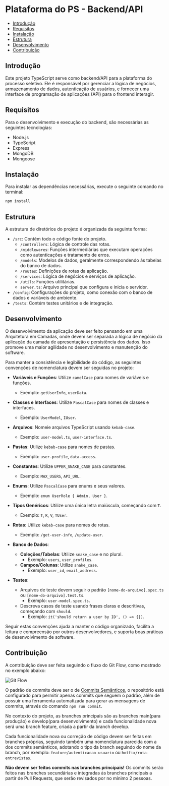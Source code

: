 # Plataforma do PS - Backend/API

- [Introdução](#introdução)
- [Requisitos](#requisitos)
- [Instalação](#instalação)
- [Estrutura](#estrutura)
- [Desenvolvimento](#desenvolvimento)
- [Contribuição](#contribuição)

## Introdução

Este projeto TypeScript serve como backend/API para a plataforma do processo seletivo. Ele é responsável por gerenciar a lógica de negócios, armazenamento de dados, autenticação de usuários, e fornecer uma interface de programação de aplicações (API) para o frontend interagir.

## Requisitos

Para o desenvolvimento e execução do backend, são necessárias as seguintes tecnologias:

- Node.js
- TypeScript
- Express
- MongoDB
- Mongoose

## Instalação

Para instalar as dependências necessárias, execute o seguinte comando no terminal:

```bash
npm install
```

## Estrutura

A estrutura de diretórios do projeto é organizada da seguinte forma:

- `/src`: Contém todo o código fonte do projeto.
  - `/controllers`: Lógica de controle das rotas.
  - `/middlewares`: Funções intermediárias que executam operações como autenticações e tratamento de erros.
  - `/models`: Modelos de dados, geralmente correspondendo às tabelas do banco de dados.
  - `/routes`: Definições de rotas da aplicação.
  - `/services`: Lógica de negócios e serviços de aplicação.
  - `/utils`: Funções utilitárias.
  - `server.ts`: Arquivo principal que configura e inicia o servidor.
- `/config`: Configurações do projeto, como conexão com o banco de dados e variáveis de ambiente.
- `/tests`: Contém testes unitários e de integração.

## Desenvolvimento

O desenvolvimento da aplicação deve ser feito pensando em uma Arquitetura em Camadas, onde devem ser separada a lógica de negócio da aplicação da camada de apresentação e persistência dos dados. Isso promove uma maior agilidade no desenvolvimento e manutenção do software.

Para manter a consistência e legibilidade do código, as seguintes convenções de nomenclatura devem ser seguidas no projeto:

- **Variáveis e Funções**: Utilize `camelCase` para nomes de variáveis e funções.
  - Exemplo: `getUserInfo`, `userData`.

- **Classes e Interfaces**: Utilize `PascalCase` para nomes de classes e interfaces.
  - Exemplo: `UserModel`, `IUser`.

- **Arquivos**: Nomeie arquivos TypeScript usando `kebab-case`.
  - Exemplo: `user-model.ts`, `user-interface.ts`.

- **Pastas**: Utilize `kebab-case` para nomes de pastas.
  - Exemplo: `user-profile`, `data-access`.

- **Constantes**: Utilize `UPPER_SNAKE_CASE` para constantes.
  - Exemplo: `MAX_USERS`, `API_URL`.

- **Enums**: Utilize `PascalCase` para enums e seus valores.
  - Exemplo: `enum UserRole { Admin, User }`.

- **Tipos Genéricos**: Utilize uma única letra maiúscula, começando com `T`.
  - Exemplo: `T`, `K`, `V`, `TUser`.

- **Rotas**: Utilize `kebab-case` para nomes de rotas.
  - Exemplo: `/get-user-info`, `/update-user`.

- **Banco de Dados**:
  - **Coleções/Tabelas**: Utilize `snake_case` e no plural.
    - Exemplo: `users`, `user_profiles`.
  - **Campos/Colunas**: Utilize `snake_case`.
    - Exemplo: `user_id`, `email_address`.

- **Testes**:
  - Arquivos de teste devem seguir o padrão `[nome-do-arquivo].spec.ts` ou `[nome-do-arquivo].test.ts`.
    - Exemplo: `user-model.spec.ts`.
  - Descreva casos de teste usando frases claras e descritivas, começando com `should`.
    - Exemplo: `it('should return a user by ID', () => {})`.

Seguir estas convenções ajuda a manter o código organizado, facilita a leitura e compreensão por outros desenvolvedores, e suporta boas práticas de desenvolvimento de software.

## Contribuição

A contribuição deve ser feita seguindo o fluxo do Git Flow, como mostrado no exemplo abaixo:

![Git Flow](git-flow.png)

O padrão de commits deve ser o de [Commits Semânticos](https://www.notion.so/Commits-Sem-nticos-7b68fea8057f44be94233de5f4893c23), o repositório está configurado para permitir apenas commits que seguem o padrão, além de possuir uma ferramenta automatizada para gerar as mensagens de commits, através do comando `npm run commit`.

No contexto do projeto, as branches principais são as branches main(para produção) e develop(para desenvolvimento) e cada funcionalidade nova será uma branch feature, criada a partir da branch develop.

Cada funcionalidade nova ou correção de código devem ser feitas em branches próprias, seguindo também uma nomenclatura parecida com a dos commits semânticos, adotando o tipo da branch seguindo do nome da branch, por exemplo: `feature/autenticacao-usuario` ou `hotfix/rota-entrevistas`.

**Não devem ser feitos commits nas branches principais!** Os commits serão feitos nas branches secundárias e integradas às branches principais a partir de Pull Requests, que serão revisados por no mínimo 2 pessoas.
